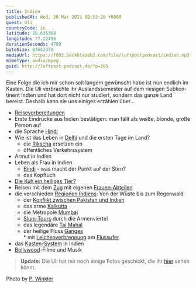 ```yaml
---
title: Indien
publishedAt: Wed, 30 Mar 2011 09:53:20 +0000
guest: Uli
countryCode: in
latitude: 28.635308
longitude: 77.22496
durationSeconds: 4799
byteSize: 67642370
mediaUrl: https://f002.backblazeb2.com/file/luftpostpodcast/indien.mp3
mimeType: audio/mpeg
guid: http://luftpost-podcast.de/?p=205
---
```


Eine Folge die ich mir schon seit langem gewünscht habe ist nun endlich im Kasten. Die Uli verbrachte ihr Auslandssemester auf dem riesigen Subkon­tinent Indien und hat dort nicht nur studiert, sondern das ganze Land bereist. Deshalb kann sie uns einiges erzählen über...

- [Reisevorbereitungen](http://wikitravel.org/de/Indien#Anreise)
- Erste Eindrücke aus Indien bestätigen: man fällt als weiße, blonde, große Person auf
- die Sprache [Hindi](http://de.wikipedia.org/wiki/Hindi)
- Wie ist das Leben in [Delhi](http://farm6.static.flickr.com/5104/5602857219%5Fef54460007%5Fb.jpg) und die ersten Tage im Land?
  - die [Rikscha](http://de.wikipedia.org/wiki/Rikscha) ersetzen ein
  - öffentliches Verkehrssystem
- Armut in Indien
- Leben als Frau in Indien
  - [Bindi](http://de.wikipedia.org/wiki/Bindi) \- was macht der Punkt auf der Stirn?
  - das Kopftuch
- [Die Kuh ein heiliges Tier?](http://www.rajasthan-indien-reise.de/indien/tiere-heilige-kuh.html)
- Reisen mit dem [Zug](http://diepresse.com/images/uploads//5/f/b/472571/u%5FSymbolbild%5FZug%5Fin%5FIndien.jpg) mit eigenen [Frauen-Abteilen](http://farm6.static.flickr.com/5063/5603445868%5F59ee6d03a7%5Fb.jpg)
- die verschieden [Regionen Indiens](http://iguide.travel/illustrations/India-6.png): Von der Wüste bis zum Regenwald
  - der [Konflikt zwischen Pakistan und Indien](http://blog.fefe.de/?ts=b36daa29)
  - das arme [Kalkutta](http://de.wikipedia.org/wiki/Kalkutta)
  - die Metropole [Mumbai](http://de.wikipedia.org/wiki/Mumbai)
  - [Slum-Tours](http://www.realitytoursandtravel.com/slumtours.html) durch die Armenviertel
  - das legendäre [Taj Mahal](http://de.wikipedia.org/wiki/Taj%5FMahal)
  - der heilige Fluss [Ganges](http://farm6.static.flickr.com/5110/5603441336%5Fda66a6535b%5Fb.jpg)  
     \* mit [Leichenverbrennung](http://www.indienerlebnis.de/g11/vaa40.jpg) am [Flussufer](http://www.indienerlebnis.de/g11/bvaa40.html)
- das [Kasten-System](http://www.klett.de/sixcms/media.php/76/kastensystem.jpg) in Indien
- [Bollywood](http://de.wikipedia.org/wiki/Hindi-Film)\-Filme und Musik

> **Update:** Die Uli hat mir noch einige Fotos geschickt, die ihr [hier](http://www.flickr.com/photos/danielbuechele/sets/72157626336273645/detail/ 'Flickr Fotoalbum') sehen könnt.

Photo by [P. Winkler](http://www.flickr.com/photos/pwinker/)
